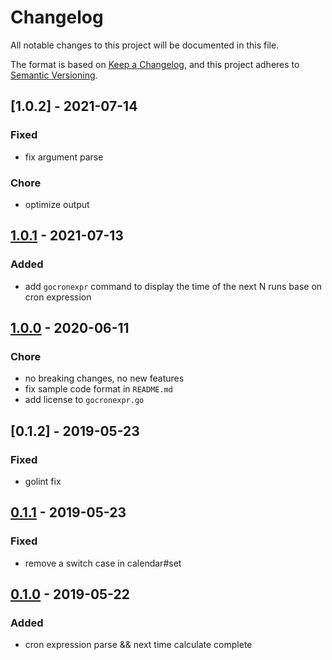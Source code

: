 # Changelog

All notable changes to this project will be documented in this file.

The format is based on [Keep a Changelog](https://keepachangelog.com/en/1.0.0/), and this project adheres
to [Semantic Versioning](https://semver.org/spec/v2.0.0.html).

## [1.0.2] - 2021-07-14

### Fixed

- fix argument parse

### Chore

- optimize output

## [1.0.1] - 2021-07-13

### Added

- add `gocronexpr` command to display the time of the next N runs base on cron expression

## [1.0.0] - 2020-06-11

### Chore

- no breaking changes, no new features
- fix sample code format in `README.md`
- add license to `gocronexpr.go`

## [0.1.2] - 2019-05-23

### Fixed

- golint fix

## [0.1.1] - 2019-05-23

### Fixed

- remove a switch case in calendar#set

## [0.1.0] - 2019-05-22

### Added

- cron expression parse && next time calculate complete

[1.0.1]: https://github.com/dongfg/gocronexpr/releases/tag/v1.0.1

[1.0.0]: https://github.com/dongfg/gocronexpr/releases/tag/v1.0.0

[0.1.1]: https://github.com/dongfg/gocronexpr/releases/tag/v0.1.2

[0.1.1]: https://github.com/dongfg/gocronexpr/releases/tag/v0.1.1

[0.1.0]: https://github.com/dongfg/gocronexpr/releases/tag/v0.1.0